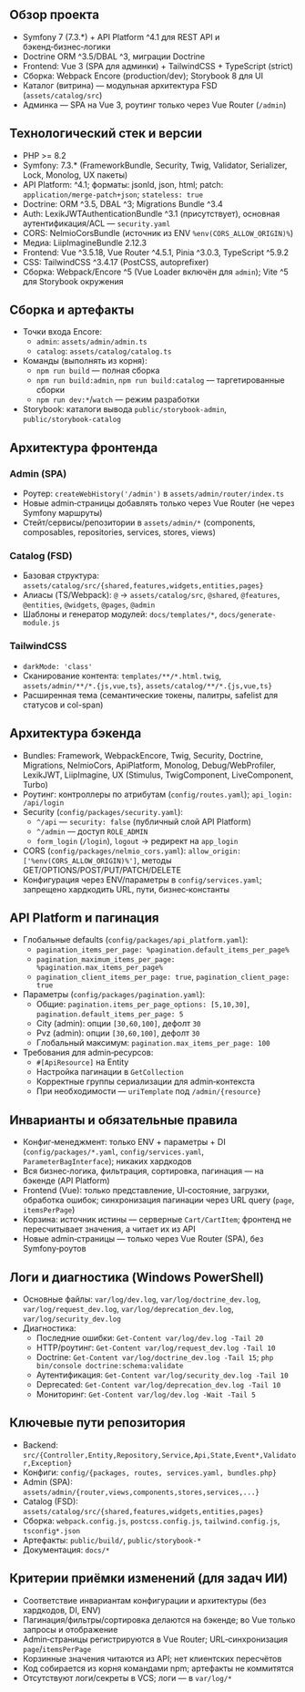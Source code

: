 ## Обзор проекта

- Symfony 7 (7.3.*) + API Platform ^4.1 для REST API и бэкенд‑бизнес‑логики
- Doctrine ORM ^3.5/DBAL ^3, миграции Doctrine
- Frontend: Vue 3 (SPA для админки) + TailwindCSS + TypeScript (strict)
- Сборка: Webpack Encore (production/dev); Storybook 8 для UI
- Каталог (витрина) — модульная архитектура FSD (`assets/catalog/src`)
- Админка — SPA на Vue 3, роутинг только через Vue Router (`/admin`)

## Технологический стек и версии

- PHP >= 8.2
- Symfony: 7.3.* (FrameworkBundle, Security, Twig, Validator, Serializer, Lock, Monolog, UX пакеты)
- API Platform: ^4.1; форматы: jsonld, json, html; patch: `application/merge-patch+json`; `stateless: true`
- Doctrine: ORM ^3.5, DBAL ^3; Migrations Bundle ^3.4
- Auth: LexikJWTAuthenticationBundle ^3.1 (присутствует), основная аутентификация/ACL — `security.yaml`
- CORS: NelmioCorsBundle (источник из ENV `%env(CORS_ALLOW_ORIGIN)%`)
- Медиа: LiipImagineBundle 2.12.3
- Frontend: Vue ^3.5.18, Vue Router ^4.5.1, Pinia ^3.0.3, TypeScript ^5.9.2
- CSS: TailwindCSS ^3.4.17 (PostCSS, autoprefixer)
- Сборка: Webpack/Encore ^5 (Vue Loader включён для `admin`); Vite ^5 для Storybook окружения

## Сборка и артефакты

- Точки входа Encore:
  - `admin`: `assets/admin/admin.ts`
  - `catalog`: `assets/catalog/catalog.ts`
- Команды (выполнять из корня):
  - `npm run build` — полная сборка
  - `npm run build:admin`, `npm run build:catalog` — таргетированные сборки
  - `npm run dev:*`/`watch` — режим разработки
- Storybook: каталоги вывода `public/storybook-admin`, `public/storybook-catalog`

## Архитектура фронтенда

### Admin (SPA)
- Роутер: `createWebHistory('/admin')` в `assets/admin/router/index.ts`
- Новые admin‑страницы добавлять только через Vue Router (не через Symfony маршруты)
- Стейт/сервисы/репозитории в `assets/admin/*` (components, composables, repositories, services, stores, views)

### Catalog (FSD)
- Базовая структура: `assets/catalog/src/{shared,features,widgets,entities,pages}`
- Алиасы (TS/Webpack): `@` → `assets/catalog/src`, `@shared`, `@features`, `@entities`, `@widgets`, `@pages`, `@admin`
- Шаблоны и генератор модулей: `docs/templates/*`, `docs/generate-module.js`

### TailwindCSS
- `darkMode: 'class'`
- Сканирование контента: `templates/**/*.html.twig`, `assets/admin/**/*.{js,vue,ts}`, `assets/catalog/**/*.{js,vue,ts}`
- Расширенная тема (семантические токены, палитры, safelist для статусов и col-span)

## Архитектура бэкенда

- Bundles: Framework, WebpackEncore, Twig, Security, Doctrine, Migrations, NelmioCors, ApiPlatform, Monolog, Debug/WebProfiler, LexikJWT, LiipImagine, UX (Stimulus, TwigComponent, LiveComponent, Turbo)
- Роутинг: контроллеры по атрибутам (`config/routes.yaml`); `api_login: /api/login`
- Security (`config/packages/security.yaml`):
  - `^/api` — `security: false` (публичный слой API Platform)
  - `^/admin` — доступ `ROLE_ADMIN`
  - `form_login` (`/login`), `logout` → редирект на `app_login`
- CORS (`config/packages/nelmio_cors.yaml`): `allow_origin: ['%env(CORS_ALLOW_ORIGIN)%']`, методы GET/OPTIONS/POST/PUT/PATCH/DELETE
- Конфигурация через ENV/параметры в `config/services.yaml`; запрещено хардкодить URL, пути, бизнес‑константы

## API Platform и пагинация

- Глобальные defaults (`config/packages/api_platform.yaml`):
  - `pagination_items_per_page: %pagination.default_items_per_page%`
  - `pagination_maximum_items_per_page: %pagination.max_items_per_page%`
  - `pagination_client_items_per_page: true`, `pagination_client_page: true`
- Параметры (`config/packages/pagination.yaml`):
  - Общие: `pagination.items_per_page_options: [5,10,30]`, `pagination.default_items_per_page: 5`
  - City (admin): опции `[30,60,100]`, дефолт `30`
  - Pvz (admin): опции `[30,60,100]`, дефолт `30`
  - Глобальный максимум: `pagination.max_items_per_page: 100`
- Требования для admin‑ресурсов:
  - `#[ApiResource]` на Entity
  - Настройка пагинации в `GetCollection`
  - Корректные группы сериализации для admin‑контекста
  - При необходимости — `uriTemplate` под `/admin/{resource}`

## Инварианты и обязательные правила

- Конфиг‑менеджмент: только ENV + параметры + DI (`config/packages/*.yaml`, `config/services.yaml`, `ParameterBagInterface`); никаких хардкодов
- Вся бизнес‑логика, фильтрация, сортировка, пагинация — на бэкенде (API Platform)
- Frontend (Vue): только представление, UI‑состояние, загрузки, обработка ошибок; синхронизация пагинации через URL query (`page`, `itemsPerPage`)
- Корзина: источник истины — серверные `Cart/CartItem`; фронтенд не пересчитывает значения, а читает их из API
- Новые admin‑страницы — только через Vue Router (SPA), без Symfony‑роутов

## Логи и диагностика (Windows PowerShell)

- Основные файлы: `var/log/dev.log`, `var/log/doctrine_dev.log`, `var/log/request_dev.log`, `var/log/deprecation_dev.log`, `var/log/security_dev.log`
- Диагностика:
  - Последние ошибки: `Get-Content var/log/dev.log -Tail 20`
  - HTTP/роутинг: `Get-Content var/log/request_dev.log -Tail 10`
  - Doctrine: `Get-Content var/log/doctrine_dev.log -Tail 15`; `php bin/console doctrine:schema:validate`
  - Аутентификация: `Get-Content var/log/security_dev.log -Tail 10`
  - Deprecated: `Get-Content var/log/deprecation_dev.log -Tail 10`
  - Мониторинг: `Get-Content var/log/dev.log -Wait -Tail 5`

## Ключевые пути репозитория

- Backend: `src/{Controller,Entity,Repository,Service,Api,State,Event*,Validator,Exception}`
- Конфиги: `config/{packages, routes, services.yaml, bundles.php}`
- Admin (SPA): `assets/admin/{router,views,components,stores,services,...}`
- Catalog (FSD): `assets/catalog/src/{shared,features,widgets,entities,pages}`
- Сборка: `webpack.config.js`, `postcss.config.js`, `tailwind.config.js`, `tsconfig*.json`
- Артефакты: `public/build/`, `public/storybook-*`
- Документация: `docs/*`

## Критерии приёмки изменений (для задач ИИ)

- Соответствие инвариантам конфигурации и архитектуры (без хардкодов, DI, ENV)
- Пагинация/фильтры/сортировка делаются на бэкенде; во Vue только запросы и отображение
- Admin‑страницы регистрируются в Vue Router; URL‑синхронизация `page`/`itemsPerPage`
- Корзинные значения читаются из API; нет клиентских пересчётов
- Код собирается из корня командами npm; артефакты не коммитятся
- Отсутствуют логи/секреты в VCS; логи — в `var/log/*`


